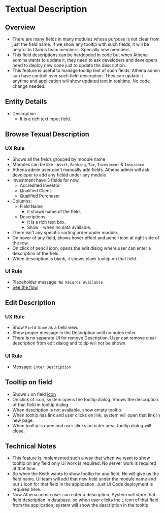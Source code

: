 # Textual Description

## Overview
- There are many fields in many modules whose purpose is not clear from just the field name. If we show any tooltip with such fields, it will be helpful to Clarius team members. Specially new members. 
- This field descriptions can be hardcoded in code but when Athena admins wants to update it, they need to ask developers and developers need to deploy new code just to update the description. 
- This feature is useful to manage tooltip text of such fields. Athena admin can have controll over such field description. They can update it anytime and application will show updated text in realtime. No code change needed.


## Entity Details
- Description
    - It is a rich text input field.


## Browse Texual Description

### UX Rule
- Shows all the fields grouped by module name
- Modules can be like : `Asset`, `Banking`, `Tax`, `Investment` & `Insurance`
- Athena admin user can't manually add fields. Athena admin will ask developer to add any fieldd under any module
- Investment have 3 fields for now
    - Accredited Investor
    - Qualified Client
    - Qualified Purchaser
- Columns:
    - Field Name
        - It shows name of the field.
    - Descriptions
        - It is a rich text box. 
        - Show `-` when no data available.
- There isn't any specific sorting order under module.
- On hover of any field, shows hover effect and pencil icon at right side of the row.
- On click of pencil icon, opens the edit dialog where user can enter a description of the field.
- When description is blank, it shows blank tooltip on that field.

### UI Rule
- Placeholder message: `No Records Available`
- [See the flow](https://drive.google.com/drive/u/0/folders/17CH61e0DwpvKxWIuhwSRRr8aDlsT9AcY)


## Edit Description

### UX Rule
- Show `Field Name` as a field view.
- Show proper message in the Description until no notes enter.
- There is no separate UI for remove Description. User can remove clear description from edit dialog and toltip will not be shown. 

### UI Rule
- Message: `Enter Description`

## Tooltip on field
- Shows `i` on field [icon](https://drive.google.com/file/d/1cnON9qQIM9lar3QQM7WD_Fc922RMXeHU/view?usp=sharing)
- On click of icon, system opens the tooltip dialog. Shows the description of that field in tooltip dialog. 
- When description is not available, show empty tooltip.
- When tooltip has link and user clicks on link, system will open that link in new page.
- When tooltip is open and user clicks on outer area, tooltip dialog will close.

## Technical Notes
- This feature is implemented such a way that when we want to show tooltip on any field only UI work is required. No server work is required at that time.
- So when the Keith wants to show tooltip for any field, He will give us the field name. UI team will add that new field under the module name and put `i` icon for that field in the application. Just UI Code deployment is required here.
- Now Athena admin user can enter a description. System will store that field description in database. so when user clicks the `i` icon of that field from the application, system will show the description in the tooltip.